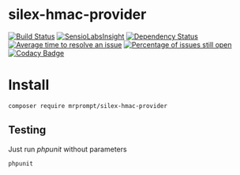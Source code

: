 # silex-hmac-provider 
[![Build Status](https://travis-ci.org/mrprompt/silex-hmac-provider.png)](https://travis-ci.org/mrprompt/silex-hmac-provider) 
[![SensioLabsInsight](https://insight.sensiolabs.com/projects/7b8ed0fc-2f5a-4e6f-84fd-030430a3482e/mini.png)](https://insight.sensiolabs.com/projects/7b8ed0fc-2f5a-4e6f-84fd-030430a3482e)
[![Dependency Status](https://www.versioneye.com/user/projects/55ddde652383e9002500006d/badge.svg?style=flat)](https://www.versioneye.com/user/projects/55ddde652383e9002500006d)
[![Average time to resolve an issue](http://isitmaintained.com/badge/resolution/mrprompt/silex-hmac-provider.svg)](http://isitmaintained.com/project/mrprompt/silex-hmac-provider "Average time to resolve an issue")
[![Percentage of issues still open](http://isitmaintained.com/badge/open/mrprompt/silex-hmac-provider.svg)](http://isitmaintained.com/project/mrprompt/silex-hmac-provider "Percentage of issues still open")
[![Codacy Badge](https://api.codacy.com/project/badge/grade/7135b5aa3fad405a98c8a3ffd17d2a44)](https://www.codacy.com/app/mrprompt/silex-hmac-provider)

# Install

```
composer require mrprompt/silex-hmac-provider
```

## Testing

Just run *phpunit* without parameters

```
phpunit
```
